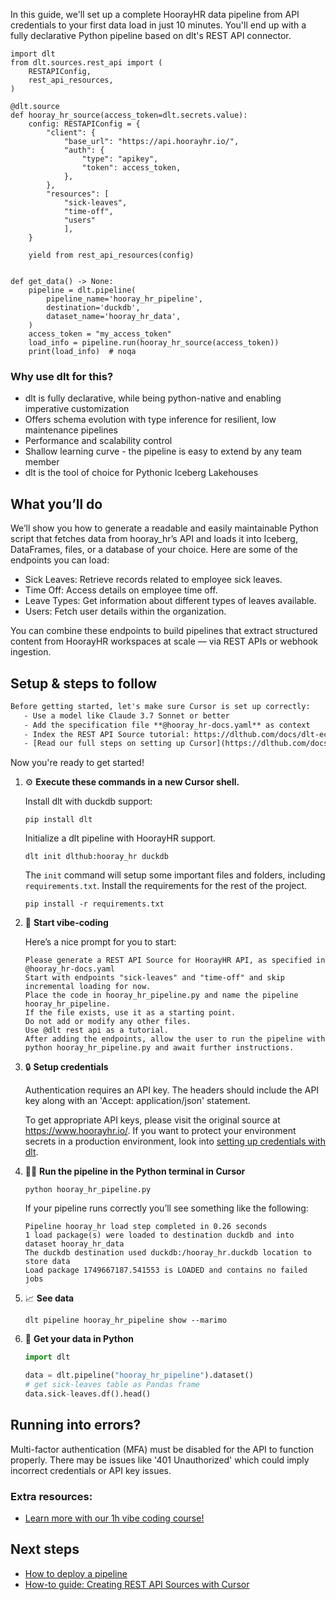 In this guide, we'll set up a complete HoorayHR data pipeline from API credentials to your first data load in just 10 minutes. You'll end up with a fully declarative Python pipeline based on dlt's REST API connector.

```python-outcome
import dlt
from dlt.sources.rest_api import (
    RESTAPIConfig,
    rest_api_resources,
)

@dlt.source
def hooray_hr_source(access_token=dlt.secrets.value):
    config: RESTAPIConfig = {
        "client": {
            "base_url": "https://api.hoorayhr.io/",
            "auth": {
                "type": "apikey",
                "token": access_token,
            },
        },
        "resources": [
            "sick-leaves",
            "time-off",
            "users"
            ],
    }

    yield from rest_api_resources(config)


def get_data() -> None:
    pipeline = dlt.pipeline(
        pipeline_name='hooray_hr_pipeline',
        destination='duckdb',
        dataset_name='hooray_hr_data', 
    )
    access_token = "my_access_token"
    load_info = pipeline.run(hooray_hr_source(access_token))
    print(load_info)  # noqa
```

### Why use dlt for this?

- dlt is fully declarative, while being python-native and enabling imperative customization
- Offers schema evolution with type inference for resilient, low maintenance pipelines
- Performance and scalability control
- Shallow learning curve - the pipeline is easy to extend by any team member
- dlt is the tool of choice for Pythonic Iceberg Lakehouses

## What you’ll do

We’ll show you how to generate a readable and easily maintainable Python script that fetches data from hooray_hr’s API and loads it into Iceberg, DataFrames, files, or a database of your choice. Here are some of the endpoints you can load:

- Sick Leaves: Retrieve records related to employee sick leaves.
- Time Off: Access details on employee time off.
- Leave Types: Get information about different types of leaves available.
- Users: Fetch user details within the organization.

You can combine these endpoints to build pipelines that extract structured content from HoorayHR workspaces at scale — via REST APIs or webhook ingestion.

## Setup & steps to follow

```default
Before getting started, let's make sure Cursor is set up correctly:
   - Use a model like Claude 3.7 Sonnet or better
   - Add the specification file **@hooray_hr-docs.yaml** as context
   - Index the REST API Source tutorial: https://dlthub.com/docs/dlt-ecosystem/verified-sources/rest_api/ and add it to context as **@dlt rest api**
   - [Read our full steps on setting up Cursor](https://dlthub.com/docs/dlt-ecosystem/llm-tooling/cursor-restapi#23-configuring-cursor-with-documentation)
```

Now you're ready to get started! 

1. ⚙️ **Execute these commands in a new Cursor shell.**
    
    Install dlt with duckdb support:
    ```shell
    pip install dlt
    ```

    Initialize a dlt pipeline with HoorayHR support.
    ```shell
    dlt init dlthub:hooray_hr duckdb
    ```

    The `init` command will setup some important files and folders, including `requirements.txt`. Install the requirements for the rest of the project.
    ```shell
    pip install -r requirements.txt
    ```
    
2. 🤠 **Start vibe-coding**
    
    Here’s a nice prompt for you to start: 
    
    ```prompt
    Please generate a REST API Source for HoorayHR API, as specified in @hooray_hr-docs.yaml 
    Start with endpoints "sick-leaves" and "time-off" and skip incremental loading for now. 
    Place the code in hooray_hr_pipeline.py and name the pipeline hooray_hr_pipeline. 
    If the file exists, use it as a starting point. 
    Do not add or modify any other files. 
    Use @dlt rest api as a tutorial. 
    After adding the endpoints, allow the user to run the pipeline with python hooray_hr_pipeline.py and await further instructions.
    ```

    
3. 🔒 **Setup credentials** 
    
    Authentication requires an API key. The headers should include the API key along with an 'Accept: application/json' statement.
    
    To get appropriate API keys, please visit the original source at https://www.hoorayhr.io/.
    If you want to protect your environment secrets in a production environment, look into [setting up credentials with dlt](https://dlthub.com/docs/walkthroughs/add_credentials).
    
4. 🏃‍♀️ **Run the pipeline in the Python terminal in Cursor**
    
    ```shell
    python hooray_hr_pipeline.py
    ```
    
    If your pipeline runs correctly you’ll see something like the following:
    
    ```shell
    Pipeline hooray_hr load step completed in 0.26 seconds
    1 load package(s) were loaded to destination duckdb and into dataset hooray_hr_data
    The duckdb destination used duckdb:/hooray_hr.duckdb location to store data
    Load package 1749667187.541553 is LOADED and contains no failed jobs
    ```
    
5. 📈 **See data**
    
    ```shell
    dlt pipeline hooray_hr_pipeline show --marimo
    ```
    
6. 🐍 **Get your data in Python**
    
    ```python
    import dlt

   data = dlt.pipeline("hooray_hr_pipeline").dataset()
   # get sick-leaves table as Pandas frame
   data.sick-leaves.df().head()
    ```

## Running into errors?

Multi-factor authentication (MFA) must be disabled for the API to function properly. There may be issues like '401 Unauthorized' which could imply incorrect credentials or API key issues.

### Extra resources:

- [Learn more with our 1h vibe coding course!](https://www.youtube.com/watch?v=GGid70rnJuM)

## Next steps

- [How to deploy a pipeline](https://dlthub.com/docs/walkthroughs/deploy-a-pipeline)
- [How-to guide: Creating REST API Sources with Cursor](https://dlthub.com/docs/dlt-ecosystem/llm-tooling/cursor-restapi)